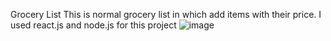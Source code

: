Grocery List
This is normal grocery list in which add items with their price. I used react.js and node.js for this project
![image](https://github.com/user-attachments/assets/0e30fb02-79a4-4dd3-bc19-c69578d49b58)
